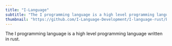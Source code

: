 ```yaml
---
title: "I-Language"
subtitle: "The I programming language is a high level programming language written in rust."
thumbnail: "https://github.com/I-Language-Development/I-language-rust/blob/main/.github/logo-with-text.png?raw=true"
---
```


The I programming language is a high level programming language written in rust.
